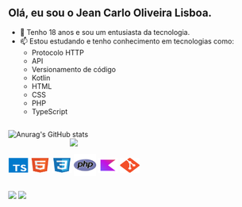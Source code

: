 ## Olá, eu sou o Jean Carlo Oliveira Lisboa.
- 👀 Tenho 18 anos e sou um entusiasta da tecnologia.
- 📫 Estou estudando e tenho conhecimento em tecnologias como:
  - Protocolo HTTP
  - API
  - Versionamento de código
  - Kotlin
  - HTML
  - CSS
  - PHP
  - TypeScript

##
![Anurag's GitHub stats](https://github-readme-stats.vercel.app/api?username=jeancolisboa&show_icons=true&theme=dracula)
<img align="right" width="380" src="https://i2.wp.com/allhtaccess.info/wp-content/uploads/2018/03/programming.gif?fit=1281%2C716&ssl=1" />

<div style="display: inline_block"><br>
  <img align="center" alt="Jean-Ts" height="30" width="40" src="https://raw.githubusercontent.com/devicons/devicon/master/icons/typescript/typescript-plain.svg">
  <img align="center" alt="Jean-HTML" height="30" width="40" src="https://raw.githubusercontent.com/devicons/devicon/master/icons/html5/html5-original.svg">
  <img align="center" alt="Jean-CSS" height="30" width="40" src="https://raw.githubusercontent.com/devicons/devicon/master/icons/css3/css3-original.svg">
  <img align="center" alt="Jean-PHP" height="45" width="45" src="https://github.com/devicons/devicon/blob/master/icons/php/php-original.svg">
  <img align="center" alt="Jean-KOTLIN" height="30" width="40" src="https://github.com/devicons/devicon/blob/master/icons/kotlin/kotlin-original.svg">
  <img align="center" alt="Jean-KOTLIN" height="30" width="40" src="https://github.com/devicons/devicon/blob/master/icons/git/git-original.svg">
</div>

##

<div> 
  <a href = "mailto:jotajean78@gmail.com"><img src="https://img.shields.io/badge/-Gmail-%23333?style=for-the-badge&logo=gmail&logoColor=white" target="_blank"></a>
  <a href="https://www.linkedin.com/in/jean-carlo-oliveira-lisboa-6372b8212/" target="_blank"><img src="https://img.shields.io/badge/-LinkedIn-%230077B5?style=for-the-badge&logo=linkedin&logoColor=white" target="_blank"></a> 
</div>
